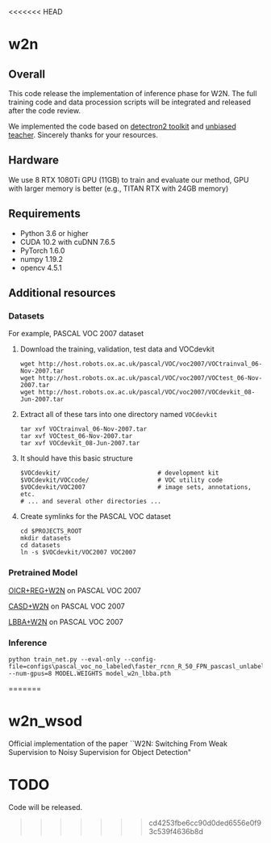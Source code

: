 <<<<<<< HEAD
# w2n

## Overall

This code release the implementation of inference phase for W2N.  The full training code and data procession scripts will be integrated and released after the code review.

We implemented the code based on [detectron2 toolkit](https://github.com/facebookresearch/detectron2) and [unbiased teacher](https://github.com/facebookresearch/unbiased-teacher). Sincerely thanks for your resources.

## Hardware

We use 8 RTX 1080Ti GPU (11GB) to train and evaluate our method, GPU with larger memory is better (e.g., TITAN RTX with 24GB memory)

## Requirements

- Python 3.6 or higher
- CUDA 10.2 with cuDNN 7.6.5
- PyTorch 1.6.0
- numpy 1.19.2
- opencv 4.5.1

## Additional resources

### Datasets

For example, PASCAL VOC 2007 dataset

1. Download the training, validation, test data and VOCdevkit

   ```shell
   wget http://host.robots.ox.ac.uk/pascal/VOC/voc2007/VOCtrainval_06-Nov-2007.tar
   wget http://host.robots.ox.ac.uk/pascal/VOC/voc2007/VOCtest_06-Nov-2007.tar
   wget http://host.robots.ox.ac.uk/pascal/VOC/voc2007/VOCdevkit_08-Jun-2007.tar
   ```

2. Extract all of these tars into one directory named `VOCdevkit`

   ```shell
   tar xvf VOCtrainval_06-Nov-2007.tar
   tar xvf VOCtest_06-Nov-2007.tar
   tar xvf VOCdevkit_08-Jun-2007.tar
   ```

3. It should have this basic structure

   ```sheel
   $VOCdevkit/                           # development kit
   $VOCdevkit/VOCcode/                   # VOC utility code
   $VOCdevkit/VOC2007                    # image sets, annotations, etc.
   # ... and several other directories ...
   ```

4. Create symlinks for the PASCAL VOC dataset

   ```shell
   cd $PROJECTS_ROOT
   mkdir datasets
   cd datasets
   ln -s $VOCdevkit/VOC2007 VOC2007
   ```

### Pretrained Model

[OICR+REG+W2N](https://drive.google.com/file/d/1xqIiL1LhQkb45f1gjSoJg0nRzn2ww4sw/view?usp=sharing) on PASCAL VOC 2007

[CASD+W2N](https://drive.google.com/file/d/1my87LC63ZA7JNWZtuUPuzTwHOfU9B8pH/view?usp=sharing) on PASCAL VOC 2007

[LBBA+W2N](https://drive.google.com/file/d/1JJSliE1Oc3jbmWbeAy-VCd0UB2gtdeZZ/view?usp=sharing) on PASCAL VOC 2007



### Inference

```shell
python train_net.py --eval-only --config-file=configs\pascal_voc_no_labeled\faster_rcnn_R_50_FPN_pascasl_unlabeled_reg.yaml --num-gpus=8 MODEL.WEIGHTS model_w2n_lbba.pth
```





=======
# w2n_wsod
Official implementation of the paper ``W2N: Switching From Weak Supervision to Noisy Supervision for Object Detection"
# TODO
Code will be released.
>>>>>>> cd4253fbe6cc90d0ded6556e0f93c539f4636b8d
